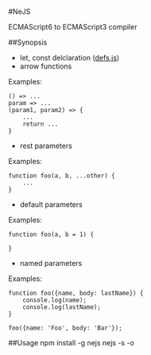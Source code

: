 #NeJS

ECMAScript6 to ECMAScript3 compiler

##Synopsis
* let, const delclaration ([defs.js](https://github.com/olov/defs))
* arrow functions

Examples:

    () => ...
    param => ...
    (param1, param2) => {
        ...
        return ...
    }

* rest parameters

Examples:

    function foo(a, b, ...other) {
        ...
    }

* default parameters

Examples:

    function foo(a, b = 1) {

    }

* named parameters

Examples:

    function foo({name, body: lastName}) {
        console.log(name);
        console.log(lastName);
    }

    foo({name: 'Foo', body: 'Bar'});

##Usage
    npm install -g nejs
    nejs -s <source> -o <output>